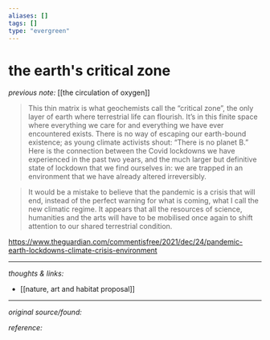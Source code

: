 ```yaml
---
aliases: []
tags: []
type: "evergreen"
---
```


# the earth's critical zone

_previous note:_ [[the circulation of oxygen]]

> This thin matrix is what geochemists call the “critical zone”, the only layer of earth where terrestrial life can flourish. It’s in this finite space where everything we care for and everything we have ever encountered exists. There is no way of escaping our earth-bound existence; as young climate activists shout: “There is no planet B.” Here is the connection between the Covid lockdowns we have experienced in the past two years, and the much larger but definitive state of lockdown that we find ourselves in: we are trapped in an environment that we have already altered irreversibly.

> It would be a mistake to believe that the pandemic is a crisis that will end, instead of the perfect warning for what is coming, what I call the new climatic regime. It appears that all the resources of science, humanities and the arts will have to be mobilised once again to shift attention to our shared terrestrial condition.

<https://www.theguardian.com/commentisfree/2021/dec/24/pandemic-earth-lockdowns-climate-crisis-environment>

---

_thoughts & links:_

- [[nature, art and habitat proposal]]



---

_original source/found:_ 

_reference:_ 
